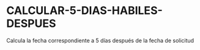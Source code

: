 # CALCULAR-5-DIAS-HABILES-DESPUES
Calcula la fecha correspondiente a 5 días después de la fecha de solicitud
